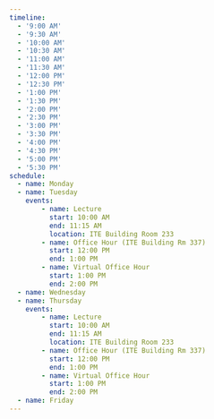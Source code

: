 ```yaml
---
timeline:
  - '9:00 AM'
  - '9:30 AM'
  - '10:00 AM'
  - '10:30 AM'
  - '11:00 AM'
  - '11:30 AM'
  - '12:00 PM'
  - '12:30 PM'
  - '1:00 PM'
  - '1:30 PM'
  - '2:00 PM'
  - '2:30 PM'
  - '3:00 PM'
  - '3:30 PM'
  - '4:00 PM'
  - '4:30 PM'
  - '5:00 PM'
  - '5:30 PM'
schedule:
  - name: Monday
  - name: Tuesday
    events:
        - name: Lecture
          start: 10:00 AM
          end: 11:15 AM
          location: ITE Building Room 233
        - name: Office Hour (ITE Building Rm 337)
          start: 12:00 PM
          end: 1:00 PM
        - name: Virtual Office Hour
          start: 1:00 PM
          end: 2:00 PM
  - name: Wednesday
  - name: Thursday
    events:
        - name: Lecture
          start: 10:00 AM
          end: 11:15 AM
          location: ITE Building Room 233
        - name: Office Hour (ITE Building Rm 337)
          start: 12:00 PM
          end: 1:00 PM
        - name: Virtual Office Hour
          start: 1:00 PM
          end: 2:00 PM
  - name: Friday
---
```

